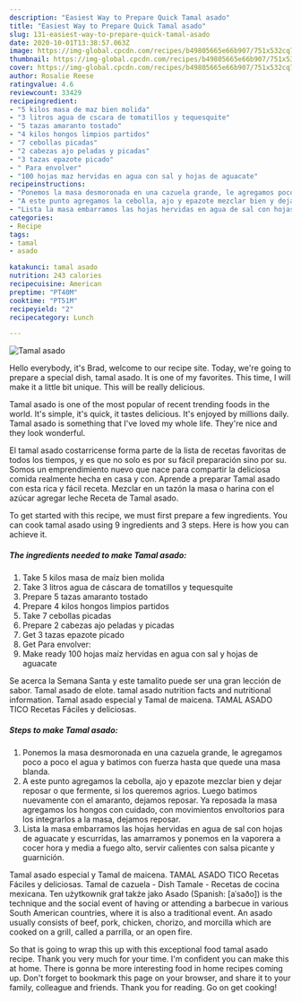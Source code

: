 ```yaml
---
description: "Easiest Way to Prepare Quick Tamal asado"
title: "Easiest Way to Prepare Quick Tamal asado"
slug: 131-easiest-way-to-prepare-quick-tamal-asado
date: 2020-10-01T13:38:57.063Z
image: https://img-global.cpcdn.com/recipes/b49805665e66b907/751x532cq70/tamal-asado-foto-principal.jpg
thumbnail: https://img-global.cpcdn.com/recipes/b49805665e66b907/751x532cq70/tamal-asado-foto-principal.jpg
cover: https://img-global.cpcdn.com/recipes/b49805665e66b907/751x532cq70/tamal-asado-foto-principal.jpg
author: Rosalie Reese
ratingvalue: 4.6
reviewcount: 33429
recipeingredient:
- "5 kilos masa de maz bien molida"
- "3 litros agua de cscara de tomatillos y tequesquite"
- "5 tazas amaranto tostado"
- "4 kilos hongos limpios partidos"
- "7 cebollas picadas"
- "2 cabezas ajo peladas y picadas"
- "3 tazas epazote picado"
- " Para envolver"
- "100 hojas maz hervidas en agua con sal y hojas de aguacate"
recipeinstructions:
- "Ponemos la masa desmoronada en una cazuela grande, le agregamos poco a poco el agua y batimos con fuerza hasta que quede una masa blanda."
- "A este punto agregamos la cebolla, ajo y epazote mezclar bien y dejar reposar o que fermente, si los queremos agrios. Luego batimos nuevamente con el amaranto, dejamos reposar. Ya reposada la masa agregamos los hongos con cuidado, con movimientos envoltorios para los integrarlos a la masa, dejamos reposar."
- "Lista la masa embarramos las hojas hervidas en agua de sal con hojas de aguacate y escurridas, las amarramos y ponemos en la vaporera a cocer hora y media a fuego alto, servir calientes con salsa picante y guarnición."
categories:
- Recipe
tags:
- tamal
- asado

katakunci: tamal asado 
nutrition: 243 calories
recipecuisine: American
preptime: "PT40M"
cooktime: "PT51M"
recipeyield: "2"
recipecategory: Lunch

---
```



![Tamal asado](https://img-global.cpcdn.com/recipes/b49805665e66b907/751x532cq70/tamal-asado-foto-principal.jpg)

Hello everybody, it's Brad, welcome to our recipe site. Today, we're going to prepare a special dish, tamal asado. It is one of my favorites. This time, I will make it a little bit unique. This will be really delicious.

Tamal asado is one of the most popular of recent trending foods in the world. It's simple, it's quick, it tastes delicious. It's enjoyed by millions daily. Tamal asado is something that I've loved my whole life. They're nice and they look wonderful.

El tamal asado costarricense forma parte de la lista de recetas favoritas de todos los tiempos, y es que no solo es por su fácil preparación sino por su. Somos un emprendimiento nuevo que nace para compartir la deliciosa comida realmente hecha en casa y con. Aprende a preparar Tamal asado con esta rica y fácil receta. Mezclar en un tazón la masa o harina con el azúcar agregar leche Receta de Tamal asado.


To get started with this recipe, we must first prepare a few ingredients. You can cook tamal asado using 9 ingredients and 3 steps. Here is how you can achieve it.

<!--inarticleads1-->

##### The ingredients needed to make Tamal asado:

1. Take 5 kilos masa de maíz bien molida
1. Take 3 litros agua de cáscara de tomatillos y tequesquite
1. Prepare 5 tazas amaranto tostado
1. Prepare 4 kilos hongos limpios partidos
1. Take 7 cebollas picadas
1. Prepare 2 cabezas ajo peladas y picadas
1. Get 3 tazas epazote picado
1. Get  Para envolver:
1. Make ready 100 hojas maíz hervidas en agua con sal y hojas de aguacate


Se acerca la Semana Santa y este tamalito puede ser una gran lección de sabor. Tamal asado de elote. tamal asado nutrition facts and nutritional information. Tamal asado especial y Tamal de maicena. TAMAL ASADO TICO Recetas Fáciles y deliciosas. 

<!--inarticleads2-->

##### Steps to make Tamal asado:

1. Ponemos la masa desmoronada en una cazuela grande, le agregamos poco a poco el agua y batimos con fuerza hasta que quede una masa blanda.
1. A este punto agregamos la cebolla, ajo y epazote mezclar bien y dejar reposar o que fermente, si los queremos agrios. Luego batimos nuevamente con el amaranto, dejamos reposar. Ya reposada la masa agregamos los hongos con cuidado, con movimientos envoltorios para los integrarlos a la masa, dejamos reposar.
1. Lista la masa embarramos las hojas hervidas en agua de sal con hojas de aguacate y escurridas, las amarramos y ponemos en la vaporera a cocer hora y media a fuego alto, servir calientes con salsa picante y guarnición.


Tamal asado especial y Tamal de maicena. TAMAL ASADO TICO Recetas Fáciles y deliciosas. Tamal de cazuela - Dish Tamale - Recetas de cocina mexicana. Ten użytkownik grał także jako Asado (Spanish: [aˈsaðo]) is the technique and the social event of having or attending a barbecue in various South American countries, where it is also a traditional event. An asado usually consists of beef, pork, chicken, chorizo, and morcilla which are cooked on a grill, called a parrilla, or an open fire. 

So that is going to wrap this up with this exceptional food tamal asado recipe. Thank you very much for your time. I'm confident you can make this at home. There is gonna be more interesting food in home recipes coming up. Don't forget to bookmark this page on your browser, and share it to your family, colleague and friends. Thank you for reading. Go on get cooking!
